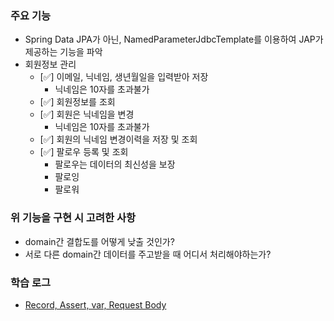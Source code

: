 ### 주요 기능

- Spring Data JPA가 아닌, NamedParameterJdbcTemplate를 이용하여 JAP가 제공하는 기능을 파악
- 회원정보 관리
  - [✅] 이메일, 닉네임, 생년월일을 입력받아 저장
    - 닉네임은 10자를 초과불가
  - [✅] 회원정보를 조회
  - [✅] 회원은 닉네임을 변경
    - 닉네임은 10자를 초과불가
  - [✅] 회원의 닉네임 변경이력을 저장 및 조회
  - [✅] 팔로우 등록 및 조회
    - 팔로우는 데이터의 최신성을 보장
    - 팔로잉
    - 팔로워 

### 위 기능을 구현 시 고려한 사항
- domain간 결합도를 어떻게 낮출 것인가?
- 서로 다른 domain간 데이터를 주고받을 때 어디서 처리해야하는가?

### 학습 로그 

- [Record, Assert, var, Request Body](https://github.com/Suxxxxhyun/sns-project/blob/main/learning-log/learning-log.md)
